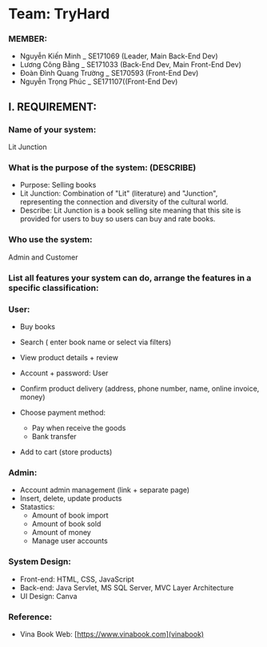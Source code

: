 # Team: TryHard

### MEMBER:

- Nguyễn Kiến Minh \_ SE171069 (Leader, Main Back-End Dev)
- Lương Công Bằng \_ SE171033 (Back-End Dev, Main Front-End Dev)
- Đoàn Đình Quang Trường \_ SE170593 (Front-End Dev)
- Nguyễn Trọng Phúc \_ SE171107((Front-End Dev)

## I. REQUIREMENT:

### Name of your system:

Lit Junction

### What is the purpose of the system: (DESCRIBE)

- Purpose: Selling books
- Lit Junction: Combination of "Lit" (literature) and "Junction", representing the connection and diversity of the cultural world.
- Describe: Lit Junction is a book selling site meaning that this site is provided for users to buy so users can buy and rate books.

### Who use the system:

Admin and Customer

### List all features your system can do, arrange the features in a specific classification:

### User:

- Buy books
- Search ( enter book name or select via filters)
- View product details + review
- Account + password: User
- Confirm product delivery (address, phone number, name, online invoice, money)
- Choose payment method:

  - Pay when receive the goods
  - Bank transfer

- Add to cart (store products)

### Admin:

- Account admin management (link + separate page)
- Insert, delete, update products
- Statastics:
  - Amount of book import
  - Amount of book sold
  - Amount of money
  - Manage user accounts
 
### System Design:

- Front-end: HTML, CSS, JavaScript
- Back-end: Java Servlet, MS SQL Server, MVC Layer Architecture
- UI Design: Canva

### Reference:
 - Vina Book Web: [https://www.vinabook.com](vinabook)
